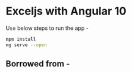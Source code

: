 # Exceljs with Angular 10

Use below steps to run the app -
```bash
npm install
ng serve --open
```

## Borrowed from -

